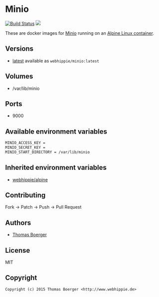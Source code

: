 # Minio

[![Build Status](https://cloud.drone.io/api/badges/dockhippie/minio/status.svg)](https://cloud.drone.io/dockhippie/minio)
[![](https://images.microbadger.com/badges/image/webhippie/minio.svg)](https://microbadger.com/images/webhippie/minio "Get your own image badge on microbadger.com")

These are docker images for [Minio](https://github.com/minio/minio) running on an [Alpine Linux container](https://registry.hub.docker.com/u/webhippie/alpine/).


## Versions

* [latest](./latest) available as `webhippie/minio:latest`


## Volumes

* /var/lib/minio


## Ports

* 9000


## Available environment variables

```bash
MINIO_ACCESS_KEY =
MINIO_SECRET_KEY =
MINIO_START_DIRECTORY = /var/lib/minio
```


## Inherited environment variables

* [webhippie/alpine](https://github.com/dockhippie/alpine#available-environment-variables)


## Contributing

Fork -> Patch -> Push -> Pull Request


## Authors

* [Thomas Boerger](https://github.com/tboerger)


## License

MIT


## Copyright

```
Copyright (c) 2015 Thomas Boerger <http://www.webhippie.de>
```
